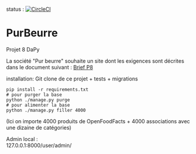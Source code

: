 status : [![CircleCI](https://circleci.com/gh/jean-charles-gibier/PurBeurre.svg?style=shield)](https://app.circleci.com/pipelines/github/jean-charles-gibier/PurBeurre)

# PurBeurre
Projet 8 DaPy

 La société "Pur beurre" souhaite un site dont les exigences sont décrites dans 
 le document suivant : [Brief P8](https://openclassrooms.com/fr/paths/68/projects/159/assignment)


installation:
Git clone de ce projet + tests + migrations 

````
pip install -r requirements.txt
# pour purger la base
python ./manage.py purge
# pour alimenter la base 
python ./manage.py filler 4000
````

(Ici on importe 4000 produits de OpenFoodFacts + 4000 associations avec une dizaine de catégories) 

Admin local :<br>
    127.0.0.1:8000/user/admin/
    
 
    
